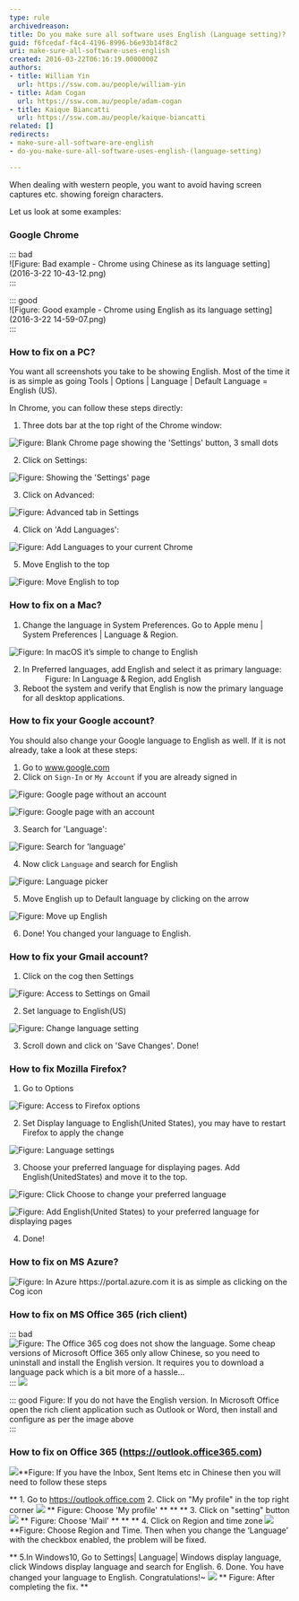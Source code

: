 ```yaml
---
type: rule
archivedreason: 
title: Do you make sure all software uses English (Language setting)?
guid: f6fcedaf-f4c4-4196-8996-b6e93b14f8c2
uri: make-sure-all-software-uses-english
created: 2016-03-22T06:16:19.0000000Z
authors:
- title: William Yin
  url: https://ssw.com.au/people/william-yin
- title: Adam Cogan
  url: https://ssw.com.au/people/adam-cogan
- title: Kaique Biancatti
  url: https://ssw.com.au/people/kaique-biancatti
related: []
redirects:
- make-sure-all-software-are-english
- do-you-make-sure-all-software-uses-english-(language-setting)

---
```


When dealing with western people, you want to avoid having screen captures etc. showing foreign characters.

Let us look at some examples:

<!--endintro-->

### Google Chrome


::: bad  
![Figure: Bad example - Chrome using Chinese as its language setting](2016-3-22 10-43-12.png)  
:::


::: good  
![Figure: Good example - Chrome using English as its language setting](2016-3-22 14-59-07.png)  
:::

### How to fix on a PC?


You want all screenshots you take to be showing English. Most of the time it is as simple as going Tools | Options | Language | Default Language = English (US).

In Chrome, you can follow these steps directly:

1. Three dots bar at the top right of the Chrome window: 
          

![Figure: Blank Chrome page showing the 'Settings' button, 3 small dots](chroooome.jpg)  

2. Click on Settings: 
      
![Figure: Showing the 'Settings' page](ssw12.png)  

3. Click on Advanced: 
      
![Figure: Advanced tab in Settings](ssw13.png)  

4. Click on 'Add Languages': 
      
![Figure: Add Languages to your current Chrome](ssw14.png)  

5. Move English to the top 
      
![Figure: Move English to top](ChromeEnOnTop.png)  



### How to fix on a Mac?

1. Change the language in System Preferences. Go to Apple menu | System Preferences | Language & Region. 
      
![Figure: In macOS it’s simple to change to English](WX20180906-111514@2x.png)  

2. In Preferred languages, add English and select it as primary language: 
      <dd> Figure: In Language & Region, add English</dd>
3. Reboot the system and verify that English is now the primary language for all desktop applications.


### How to fix your Google account?

You should also change your Google language to English as well. If it is not already, take a look at these steps:

1. Go to www.google.com
2. Click on `Sign-In` or `My Account` if you are already signed in 
      
![Figure: Google page without an account](ssw1.png)  

![Figure: Google page with an account](ssw2.png)  

3. Search for 'Language': 
      
![Figure: Search for 'language'](GoogleAccountSearch.png)  

4. Now click `Language` and search for English 
      
![Figure: Language picker](GoogleAccountAdd.png)  

5. Move English up to Default language by clicking on the arrow

![Figure: Move up English](GoogleAccountMoveUp.png)  

6. Done! You changed your language to English.


### How to fix your Gmail account?

1. Click on the cog then Settings 
      
![Figure: Access to Settings on Gmail](Gmail1.png)  

2. Set language to English(US) 
      
![Figure: Change language setting](Gmail2.png)  

3. Scroll down and click on 'Save Changes'. Done!


### How to fix Mozilla Firefox?


1. Go to Options 
      
![Figure: Access to Firefox options](Firefox1.png)  

2. Set Display language to English(United States), you may have to restart Firefox to apply the change 
      
![Figure: Language settings](Firefox2.png)  

3. Choose your preferred language for displaying pages. Add English(UnitedStates) and move it to the top. 
      
![Figure: Click Choose to change your preferred language](Firefox3a.png)  

![Figure: Add English(United States) to your preferred language for displaying pages](Firefox3.png)  

4. Done!


### How to fix on MS Azure?

![Figure: In Azure https://portal.azure.com it is as simple as clicking on the Cog icon](Azure.png)  

### How to fix on MS Office 365 (rich client)




::: bad  
![Figure: The Office 365 cog does not show the language. Some cheap versions of Microsoft Office 365 only allow Chinese, so you need to uninstall and install the English version. It requires you to download a language pack which is a bit more of a hassle...](office365.png)  
:::
![](3.png)


::: good
Figure: If you do not have the English version. In Microsoft Office open the rich client application such as Outlook or Word, then install and configure as per the image above  
:::

### How to fix on Office 365 (https://outlook.office365.com)


![](screenshot.png)**Figure: If you have the Inbox, Sent Items etc in Chinese then you will need to follow these steps

** 1. Go to https://outlook.office.com
   2. Click on "My profile" in the top right corner
![](screenshot-step1.png)
 ** Figure: Choose 'My profile' ** ** 
 ** 3. Click on "setting" button
![](screenshot-step2.png) ** Figure: Choose 'Mail' ** ** 
 ** 4. Click on Region and time zone
![](screenshot-step3.png) **Figure: Choose Region and Time. Then when you change the ‘Language’ with the checkbox enabled, the problem will be fixed.

** 5.In Windows10, Go to Settings| Language| Windows display language, click Windows display language and search for English.
    6. Done. You have changed your language to English. Congratulations!~
![](screenshot-finished.png) ** Figure: After completing the fix. 
**
